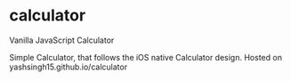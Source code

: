 # calculator
Vanilla JavaScript Calculator

Simple Calculator, that follows the iOS native Calculator design. Hosted on yashsingh15.github.io/calculator

